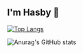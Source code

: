 ##  I'm  Hasby 👋

[![Top Langs](https://github-readme-stats.vercel.app/api/top-langs/?username=alif9947)](https://github.com/alif9947/github-readme-stats)

![Anurag's GitHub stats](https://github-readme-stats.vercel.app/api?username=alif9947&show_icons=true&theme=transparent)
